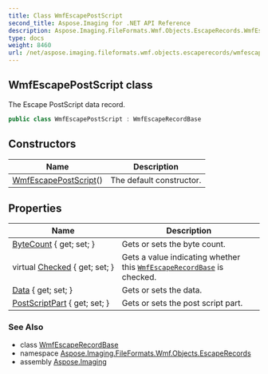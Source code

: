 ```yaml
---
title: Class WmfEscapePostScript
second_title: Aspose.Imaging for .NET API Reference
description: Aspose.Imaging.FileFormats.Wmf.Objects.EscapeRecords.WmfEscapePostScript class. The Escape PostScript data record
type: docs
weight: 8460
url: /net/aspose.imaging.fileformats.wmf.objects.escaperecords/wmfescapepostscript/
---
```

## WmfEscapePostScript class

The Escape PostScript data record.

```csharp
public class WmfEscapePostScript : WmfEscapeRecordBase
```

## Constructors

| Name | Description |
| --- | --- |
| [WmfEscapePostScript](wmfescapepostscript/)() | The default constructor. |

## Properties

| Name | Description |
| --- | --- |
| [ByteCount](../../aspose.imaging.fileformats.wmf.objects.escaperecords/wmfescaperecordbase/bytecount/) { get; set; } | Gets or sets the byte count. |
| virtual [Checked](../../aspose.imaging.fileformats.wmf.objects.escaperecords/wmfescaperecordbase/checked/) { get; set; } | Gets a value indicating whether this [`WmfEscapeRecordBase`](../wmfescaperecordbase/) is checked. |
| [Data](../../aspose.imaging.fileformats.wmf.objects.escaperecords/wmfescaperecordbase/data/) { get; set; } | Gets or sets the data. |
| [PostScriptPart](../../aspose.imaging.fileformats.wmf.objects.escaperecords/wmfescapepostscript/postscriptpart/) { get; set; } | Gets or sets the post script part. |

### See Also

* class [WmfEscapeRecordBase](../wmfescaperecordbase/)
* namespace [Aspose.Imaging.FileFormats.Wmf.Objects.EscapeRecords](../../aspose.imaging.fileformats.wmf.objects.escaperecords/)
* assembly [Aspose.Imaging](../../)


